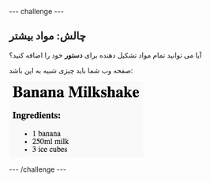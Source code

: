 \--- challenge \---

## چالش: مواد بیشتر

آیا می توانید تمام مواد تشکیل دهنده برای **دستور** خود را اضافه کنید؟

صفحه وب شما باید چیزی شبیه به این باشد:

![تصویری](images/recipe-more-ingredients.png)

\--- /challenge \---